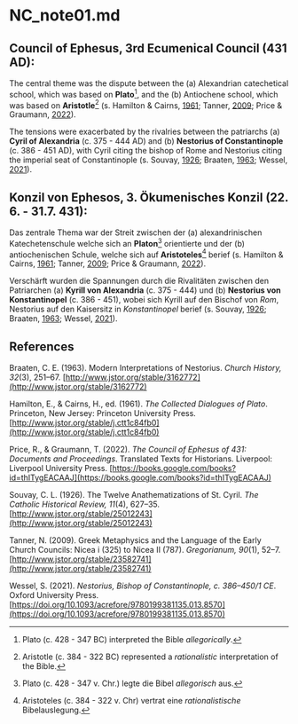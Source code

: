 # NC_note01.md

## Council of Ephesus, 3rd Ecumenical Council (431 AD):

The central theme was the dispute between the (a) Alexandrian catechetical school, which was based on **Plato**[^1], and the (b) Antiochene school, which was based on **Aristotle**[^2] (s. Hamilton & Cairns, [1961](http://www.jstor.org/stable/j.ctt1c84fb0); Tanner, [2009](http://www.jstor.org/stable/23582741); Price & Graumann, [2022](https://books.google.com/books?id=thITygEACAAJ)).

The tensions were exacerbated by the rivalries between the patriarchs (a) **Cyril of Alexandria** (c. 375 - 444 AD) and (b) **Nestorius of Constantinople** (c. 386 - 451 AD), with Cyril citing the bishop of Rome and Nestorius citing the imperial seat of Constantinople (s. Souvay, [1926](http://www.jstor.org/stable/25012243); Braaten, [1963](http://www.jstor.org/stable/3162772); Wessel, [2021](https://doi.org/10.1093/acrefore/9780199381135.013.8570)).

[^1]: Plato (c. 428 - 347 BC) interpreted the Bible *allegorically*.  
[^2]: Aristotle (c. 384 - 322 BC) represented a *rationalistic* interpretation of the Bible.

## Konzil von Ephesos, 3. Ökumenisches Konzil (22. 6. - 31.7. 431):

Das zentrale Thema war der Streit zwischen der (a) alexandrinischen Katechetenschule welche sich an **Platon**[^3] orientierte und der (b) antiochenischen Schule, welche sich auf **Aristoteles**[^4] berief (s. Hamilton & Cairns, [1961](http://www.jstor.org/stable/j.ctt1c84fb0); Tanner, [2009](http://www.jstor.org/stable/23582741); Price & Graumann, [2022](https://books.google.com/books?id=thITygEACAAJ)).

Verschärft wurden die Spannungen durch die Rivalitäten zwischen den Patriarchen (a) **Kyrill von Alexandria** (c. 375 - 444) und (b) **Nestorius von Konstantinopel** (c. 386 - 451), wobei sich Kyrill auf den Bischof von *Rom*, Nestorius auf den Kaisersitz in *Konstantinopel* berief (s. Souvay, [1926](http://www.jstor.org/stable/25012243); Braaten, [1963](http://www.jstor.org/stable/3162772); Wessel, [2021](https://doi.org/10.1093/acrefore/9780199381135.013.8570)).

[^3]: Plato (c. 428 - 347 v. Chr.) legte die Bibel *allegorisch* aus.  
[^4]: Aristoteles (c. 384 - 322 v. Chr) vertrat eine *rationalistische* Bibelauslegung.

## References

Braaten, C. E. (1963). Modern Interpretations of Nestorius. *Church History, 32*(3), 251–67. [http://www.jstor.org/stable/3162772](http://www.jstor.org/stable/3162772)

Hamilton, E., & Cairns, H., ed. (1961). *The Collected Dialogues of Plato*. Princeton, New Jersey: Princeton University Press. [http://www.jstor.org/stable/j.ctt1c84fb0](http://www.jstor.org/stable/j.ctt1c84fb0)

Price, R., & Graumann, T. (2022). *The Council of Ephesus of 431: Documents and Proceedings*. Translated Texts for Historians. Liverpool: Liverpool University Press. [https://books.google.com/books?id=thITygEACAAJ](https://books.google.com/books?id=thITygEACAAJ)

Souvay, C. L. (1926). The Twelve Anathematizations of St. Cyril. *The Catholic Historical Review, 11*(4), 627–35. [http://www.jstor.org/stable/25012243](http://www.jstor.org/stable/25012243)

Tanner, N. (2009). Greek Metaphysics and the Language of the Early Church Councils: Nicea i (325) to Nicea II (787). *Gregorianum, 90*(1), 52–7. [http://www.jstor.org/stable/23582741](http://www.jstor.org/stable/23582741)

Wessel, S. (2021). *Nestorius, Bishop of Constantinople, c. 386–450/1 CE*. Oxford University Press. [https://doi.org/10.1093/acrefore/9780199381135.013.8570](https://doi.org/10.1093/acrefore/9780199381135.013.8570)

 
